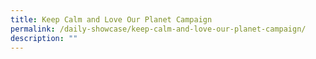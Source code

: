 ```yaml
---
title: Keep Calm and Love Our Planet Campaign
permalink: /daily-showcase/keep-calm-and-love-our-planet-campaign/
description: ""
---
```

